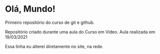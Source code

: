 # Olá, Mundo!
 Primeiro repositório do curso de git e github.

Repositório criado durante uma aula do Curso em Vídeo.
Aula realizada em 19/03/2021

Essa linha eu alterei diretamente no site, na rede.
